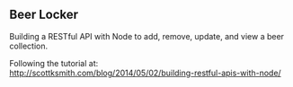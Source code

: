 Beer Locker
-----------

Building a RESTful API with Node to add, remove, update, and view a beer collection.

Following the tutorial at:  
http://scottksmith.com/blog/2014/05/02/building-restful-apis-with-node/
